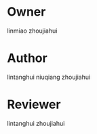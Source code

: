 # Owner
linmiao
zhoujiahui

# Author 
lintanghui
niuqiang
zhoujiahui

# Reviewer
lintanghui
zhoujiahui
